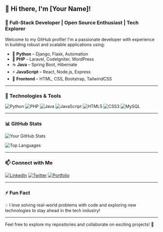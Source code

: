 ## 👋 Hi there, I'm [Your Name]!

### 🚀 Full-Stack Developer | Open Source Enthusiast | Tech Explorer

Welcome to my GitHub profile! I'm a passionate developer with experience in building robust and scalable applications using:

- 🐍 **Python** – Django, Flask, Automation
- 🐘 **PHP** – Laravel, CodeIgniter, WordPress
- ☕ **Java** – Spring Boot, Hibernate
- ⚡ **JavaScript** – React, Node.js, Express
- 🎨 **Frontend** – HTML, CSS, Bootstrap, TailwindCSS

---

### 🔧 Technologies & Tools

![Python](https://img.shields.io/badge/-Python-3776AB?style=flat-square&logo=python&logoColor=white)
![PHP](https://img.shields.io/badge/-PHP-777BB4?style=flat-square&logo=php&logoColor=white)
![Java](https://img.shields.io/badge/-Java-007396?style=flat-square&logo=java&logoColor=white)
![JavaScript](https://img.shields.io/badge/-JavaScript-F7DF1E?style=flat-square&logo=javascript&logoColor=black)
![HTML5](https://img.shields.io/badge/-HTML5-E34F26?style=flat-square&logo=html5&logoColor=white)
![CSS3](https://img.shields.io/badge/-CSS3-1572B6?style=flat-square&logo=css3)
![MySQL](https://img.shields.io/badge/-MySQL-4479A1?style=flat-square&logo=mysql&logoColor=white)

---

### 📊 GitHub Stats

![Your GitHub Stats](https://github-readme-stats.vercel.app/api?username=sahilshaikhgit&show_icons=true&theme=radical)

![Top Languages](https://github-readme-stats.vercel.app/api/top-langs/?username=sahilshaikhgit&layout=compact&theme=radical)

---

### 📫 Connect with Me

[![LinkedIn](https://img.shields.io/badge/-LinkedIn-blue?style=flat-square&logo=linkedin)](https://linkedin.com/in/sahil-shaikh-2212a4304)
[![Twitter](https://img.shields.io/badge/-Twitter-1DA1F2?style=flat-square&logo=twitter&logoColor=white)](https://twitter.com/animesam0)
[![Portfolio](https://img.shields.io/badge/-Portfolio-ff69b4?style=flat-square&logo=appveyor)](https://yourportfolio.com)

---

### ⚡ Fun Fact

💡 I love solving real-world problems with code and exploring new technologies to stay ahead in the tech industry!

---

Feel free to explore my repositories and collaborate on exciting projects! 🚀

